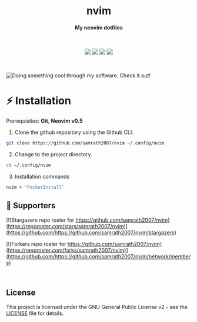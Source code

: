 <h1 align="center">nvim</h1>
<h4 align="center">
My neovim dotfiles</h1>
<br>
<p align="center">
<img src="https://img.shields.io/github/license/samrath2007/nvim"> <img src="https://img.shields.io/tokei/lines/github/samrath2007/nvim?label=lines%20of%20code"> <img src="https://img.shields.io/github/languages/top/samrath2007/nvim">
  <img src="https://img.shields.io/github/repo-size/samrath2007/nvim">
</p>
<br>

![Doing something cool through my software. Check it out!](./assets/assets.gif)

# :zap: Installation

Prerequisites: **Git**, **Neovim v0.5**

1. Clone the github repository using the Github CLI.

```sh
git clone https://github.com/samrath2007/nvim ~/.config/nvim
```

2. Change to the project directory.

```sh
cd ~/.config/nvim
```

3. Installation commands

```sh
nvim + "PackerInstall"
```

## :clap: Supporters

[![Stargazers repo roster for https://github.com/samrath2007/nvim](https://reporoster.com/stars/samrath2007/nvim)](https://github.com/https://github.com/samrath2007/nvim/stargazers)

[![Forkers repo roster for https://github.com/samrath2007/nvim](https://reporoster.com/forks/samrath2007/nvim)](https://github.com/https://github.com/samrath2007/nvim/network/members)

<br>

## License

This project is licensed under the GNU General Public License v2 - see the [LICENSE](LICENSE) file for details.
